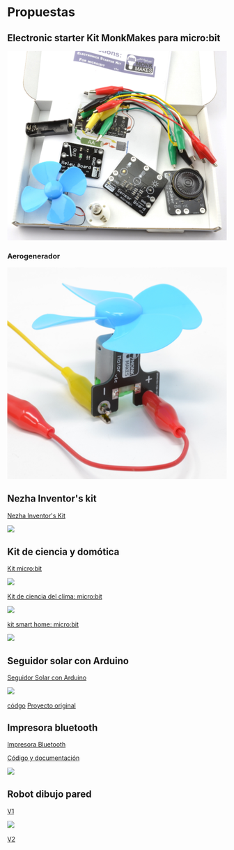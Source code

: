 # Propuestas

## Electronic starter Kit MonkMakes para micro:bit

![](./images/in_box_read_web.jpg)

### Aerogenerador

![](./images/motor_fan_wired_up.jpg)

## Nezha Inventor's kit

[Nezha Inventor's Kit](https://www.elecfreaks.com/nezha-inventor-s-kit-for-micro-bit-without-micro-bit-board.html)

![](https://images.elecfreaks.com/wysiwyg/products/2020/EF08232/EF08232-06.jpg)

## Kit de ciencia y domótica

[Kit micro:bit](https://www.elecfreaks.com/micro-bit-tinker-kit.html)

![](https://images.elecfreaks.com/catalog/product/cache/037e42f85b954a15628ba0bc083aa4bd/7/1/71mkh0lfqjl._ac_sl1500__1.jpg)



[Kit de ciencia del clima: micro:bit](https://www.elecfreaks.com/micro-bit-smart-science-iot-kit.html)

![](https://images.elecfreaks.com/catalog/product/cache/333569e2884227669bfa256c45eadfca/e/f/ef08203-2.jpg)

[kit smart home: micro:bit](https://www.elecfreaks.com/micro-bit-smart-home-kit.html)

![](https://images.elecfreaks.com/catalog/product/cache/037e42f85b954a15628ba0bc083aa4bd/e/f/ef08197.jpg)


## Seguidor solar con Arduino

[Seguidor Solar con Arduino](https://es.aliexpress.com/item/4000955310103.html)

![](https://ae01.alicdn.com/kf/Hd31c5c3258344d8db9624e5202b3a158t/Arduino-equipo-de-seguimiento-Solar-inteligente-programaci-n-de-eje-piezas-de-Juguetes.jpg_Q90.jpg)

[códgo](https://github.com/shihaipeng03/Sunflower)
[Proyecto original](https://create.arduino.cc/editor/wjd76/e225717a-ae15-4282-98bd-f9cf09400bee/preview)

## Impresora bluetooth

[Impresora Bluetooth](https://es.aliexpress.com/item/4000955514862.html)

[Código y documentación](https://github.com/shihaipeng03/MiniTelegraph)

![](https://ae01.alicdn.com/kf/Hfe0be8a2c2484b2b9d2c85877cf57f29k.jpg)

## Robot dibujo pared

[V1](https://es.aliexpress.com/item/4000955112856.html)

![](https://ae01.alicdn.com/kf/Hc613cb36251a472793a92976b940ac053/Arduino-Robot-de-pintura-de-pared-con-trazador-de-Cable-Kit-de-proyecto-gr-fico-Polar.jpg_Q90.jpg)

[V2](https://es.aliexpress.com/item/1005002091114310.html)